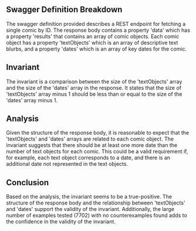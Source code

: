 ## Swagger Definition Breakdown
The swagger definition provided describes a REST endpoint for fetching a single comic by ID. The response body contains a property 'data' which has a property 'results' that contains an array of comic objects. Each comic object has a property 'textObjects' which is an array of descriptive text blurbs, and a property 'dates' which is an array of key dates for the comic.

## Invariant
The invariant is a comparison between the size of the 'textObjects' array and the size of the 'dates' array in the response. It states that the size of 'textObjects' array minus 1 should be less than or equal to the size of the 'dates' array minus 1.

## Analysis
Given the structure of the response body, it is reasonable to expect that the 'textObjects' and 'dates' arrays are related to each comic object. The invariant suggests that there should be at least one more date than the number of text objects for each comic. This could be a valid requirement if, for example, each text object corresponds to a date, and there is an additional date not represented in the text objects.

## Conclusion
Based on the analysis, the invariant seems to be a true-positive. The structure of the response body and the relationship between 'textObjects' and 'dates' support the validity of the invariant. Additionally, the large number of examples tested (7702) with no counterexamples found adds to the confidence in the validity of the invariant.
